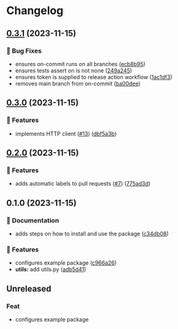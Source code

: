 # Changelog

## [0.3.1](https://github.com/apoclyps/python-package-publish/compare/0.3.0...0.3.1) (2023-11-15)


### 🐛 Bug Fixes

* ensures on-commit runs on all branches ([ecb8b95](https://github.com/apoclyps/python-package-publish/commit/ecb8b958615bb9ab7064282d0f4ec14e965a291f))
* ensures tests assert on is not none ([249a245](https://github.com/apoclyps/python-package-publish/commit/249a245b0a27584acf1b9367744b493ffc421520))
* ensures token is supplied to release action workflow ([1ac1df3](https://github.com/apoclyps/python-package-publish/commit/1ac1df3fc56805ffd85dbab7d14f49884f073ee2))
* removes main branch from on-commit ([ba00dee](https://github.com/apoclyps/python-package-publish/commit/ba00dee1b779c273cc5d8337bcdfd3a7eeac876c))

## [0.3.0](https://github.com/apoclyps/python-package-publish/compare/0.2.0...0.3.0) (2023-11-15)


### 🚀 Features

* implements HTTP client ([#13](https://github.com/apoclyps/python-package-publish/issues/13)) ([dbf5a3b](https://github.com/apoclyps/python-package-publish/commit/dbf5a3b7bcf7c659acd11b0c2e9a192b036789ce))

## [0.2.0](https://github.com/apoclyps/python-package-publish/compare/0.1.0...0.2.0) (2023-11-15)


### 🚀 Features

* adds automatic labels to pull requests ([#7](https://github.com/apoclyps/python-package-publish/issues/7)) ([775ad3d](https://github.com/apoclyps/python-package-publish/commit/775ad3d91f0ccd4f1a0fa711c5d51a913b2da3ae))

## 0.1.0 (2023-11-15)


### 📝 Documentation

* adds steps on how to install and use the package ([c34db08](https://github.com/apoclyps/python-package-publish/commit/c34db0885b05c14e5c3564063a5f057e5ec3703a))


### 🚀 Features

* configures example package ([c966a26](https://github.com/apoclyps/python-package-publish/commit/c966a264160e3dc388b1f56e772e7a0f1b8c7e8d))
* **utils:** add utils.py ([adb5d41](https://github.com/apoclyps/python-package-publish/commit/adb5d418ebfae1a42b56fccd7f25f6ba59544ad0))

## Unreleased

### Feat

- configures example package
